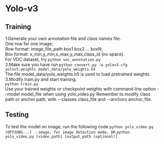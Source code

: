 # Yolo-v3
## Training
1.Generate your own annotation file and class names file.  
One row for one image;  
Row format: image_file_path box1 box2 ... boxN;  
Box format: x_min,y_min,x_max,y_max,class_id (no space).   
For VOC dataset, try `python voc_annotation.py`    
2.Make sure you have run `python convert.py -w yolov3.cfg yolov3.weights model_data/yolo_weights.h5`    
The file model_data/yolo_weights.h5 is used to load pretrained weights.  
3.Modify train.py and start training.  
`python train.py`  
Use your trained weights or checkpoint weights with command line option --model model_file when using yolo_video.py Remember to modify class path or anchor path, with --classes class_file and --anchors anchor_file.  

## Testing
To test the model on image, run the following code
`python yolo_video.py [OPTIONS...] --image, for image detection mode, OR`
`python yolo_video.py [video_path] [output_path (optional)]`  

